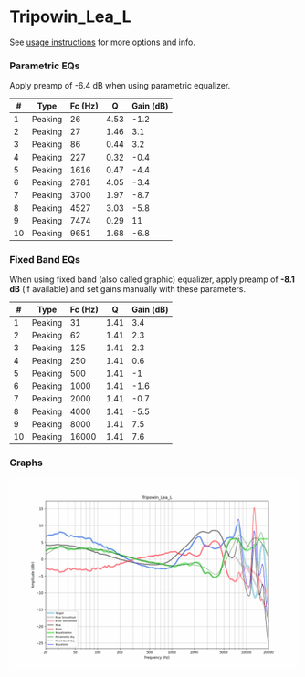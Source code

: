 # Tripowin_Lea_L
See [usage instructions](https://github.com/jaakkopasanen/AutoEq#usage) for more options and info.

### Parametric EQs
Apply preamp of -6.4 dB when using parametric equalizer.

|   # | Type    |   Fc (Hz) |    Q |   Gain (dB) |
|-----|---------|-----------|------|-------------|
|   1 | Peaking |        26 | 4.53 |        -1.2 |
|   2 | Peaking |        27 | 1.46 |         3.1 |
|   3 | Peaking |        86 | 0.44 |         3.2 |
|   4 | Peaking |       227 | 0.32 |        -0.4 |
|   5 | Peaking |      1616 | 0.47 |        -4.4 |
|   6 | Peaking |      2781 | 4.05 |        -3.4 |
|   7 | Peaking |      3700 | 1.97 |        -8.7 |
|   8 | Peaking |      4527 | 3.03 |        -5.8 |
|   9 | Peaking |      7474 | 0.29 |        11   |
|  10 | Peaking |      9651 | 1.68 |        -6.8 |

### Fixed Band EQs
When using fixed band (also called graphic) equalizer, apply preamp of **-8.1 dB** (if available) and set gains manually with these parameters.

|   # | Type    |   Fc (Hz) |    Q |   Gain (dB) |
|-----|---------|-----------|------|-------------|
|   1 | Peaking |        31 | 1.41 |         3.4 |
|   2 | Peaking |        62 | 1.41 |         2.3 |
|   3 | Peaking |       125 | 1.41 |         2.3 |
|   4 | Peaking |       250 | 1.41 |         0.6 |
|   5 | Peaking |       500 | 1.41 |        -1   |
|   6 | Peaking |      1000 | 1.41 |        -1.6 |
|   7 | Peaking |      2000 | 1.41 |        -0.7 |
|   8 | Peaking |      4000 | 1.41 |        -5.5 |
|   9 | Peaking |      8000 | 1.41 |         7.5 |
|  10 | Peaking |     16000 | 1.41 |         7.6 |

### Graphs
![](./Tripowin_Lea_L.png)
